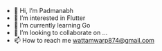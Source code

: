 - 👋 Hi, I’m Padmanabh 
- 👀 I’m interested in Flutter
- 🌱 I’m currently learning Go
- 💞️ I’m looking to collaborate on ...
- 📫 How to reach me wattamwarp874@gmail.com

<!---
wattamwarp/wattamwarp is a ✨ special ✨ repository because its `README.md` (this file) appears on your GitHub profile.
You can click the Preview link to take a look at your changes.
--->
